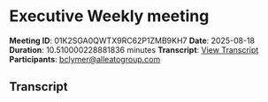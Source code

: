 # Executive Weekly meeting
**Meeting ID**: 01K2SGA0QWTX9RC62P1ZMB9KH7
**Date**: 2025-08-18
**Duration**: 10.510000228881836 minutes
**Transcript**: [View Transcript](https://app.fireflies.ai/view/01K2SGA0QWTX9RC62P1ZMB9KH7)
**Participants**: bclymer@alleatogroup.com

## Transcript